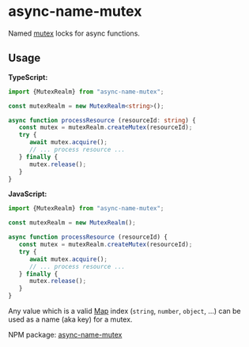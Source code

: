 # async-name-mutex

Named [mutex](https://en.wikipedia.org/wiki/Lock_(computer_science)) locks for async functions.

## Usage

<b>TypeScript:</b>
```typescript
import {MutexRealm} from "async-name-mutex";

const mutexRealm = new MutexRealm<string>();

async function processResource (resourceId: string) {
   const mutex = mutexRealm.createMutex(resourceId);
   try {
      await mutex.acquire();
      // ... process resource ...
   } finally {
      mutex.release();
   }
}

```

<b>JavaScript:</b>
```javascript
import {MutexRealm} from "async-name-mutex";

const mutexRealm = new MutexRealm();

async function processResource (resourceId) {
   const mutex = mutexRealm.createMutex(resourceId);
   try {
      await mutex.acquire();
      // ... process resource ...
   } finally {
      mutex.release();
   }
}

```

Any value which is a valid [Map](https://developer.mozilla.org/en-US/docs/Web/JavaScript/Reference/Global_Objects/Map) index
(`string`, `number`, `object`, ...) can be used as a name (aka key) for a mutex.

NPM package: [async-name-mutex](https://www.npmjs.com/package/async-name-mutex)
